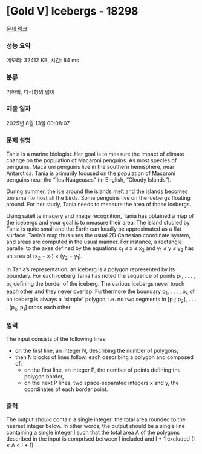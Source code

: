 # [Gold V] Icebergs - 18298 

[문제 링크](https://www.acmicpc.net/problem/18298) 

### 성능 요약

메모리: 32412 KB, 시간: 84 ms

### 분류

기하학, 다각형의 넓이

### 제출 일자

2025년 8월 13일 00:08:07

### 문제 설명

<p>Tania is a marine biologist. Her goal is to measure the impact of climate change on the population of Macaroni penguins. As most species of penguins, Macaroni penguins live in the southern hemisphere, near Antarctica. Tania is primarily focused on the population of Macaroni penguins near the “Îles Nuageuses” (in English, “Cloudy Islands”).</p>

<p>During summer, the ice around the islands melt and the islands becomes too small to host all the birds. Some penguins live on the icebergs floating around. For her study, Tania needs to measure the area of those icebergs.</p>

<p>Using satellite imagery and image recognition, Tania has obtained a map of the icebergs and your goal is to measure their area. The island studied by Tania is quite small and the Earth can locally be approximated as a flat surface. Tania’s map thus uses the usual 2D Cartesian coordinate system, and areas are computed in the usual manner. For instance, a rectangle parallel to the axes defined by the equations x<sub>1</sub> ≤ x ≤ x<sub>2</sub> and y<sub>1</sub> ≤ y ≤ y<sub>2</sub> has an area of (x<sub>2</sub> − x<sub>1</sub>) × (y<sub>2</sub> − y<sub>1</sub>).</p>

<p>In Tania’s representation, an iceberg is a polygon represented by its boundary. For each iceberg Tania has noted the sequence of points p<sub>1</sub>, . . . , p<sub>k</sub> defining the border of the iceberg. The various icebergs never touch each other and they never overlap. Furthermore the boundary p<sub>1</sub>, . . . , p<sub>k</sub> of an iceberg is always a “simple” polygon, i.e. no two segments in [p<sub>1</sub>; p<sub>2</sub>], . . . , [p<sub>k</sub>; p<sub>1</sub>] cross each other.</p>

### 입력 

 <p>The input consists of the following lines:</p>

<ul>
	<li>on the first line, an integer N, describing the number of polygons;</li>
	<li>then N blocks of lines follow, each describing a polygon and composed of:
	<ul>
		<li>on the first line, an integer P, the number of points defining the polygon border,</li>
		<li>on the next P lines, two space-separated integers x and y, the coordinates of each border point.</li>
	</ul>
	</li>
</ul>

### 출력 

 <p>The output should contain a single integer: the total area rounded to the nearest integer below. In other words, the output should be a single line containing a single integer I such that the total area A of the polygons described in the input is comprised between I included and I + 1 excluded (I ≤ A < I + 1).</p>

